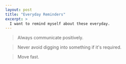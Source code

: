 ```yaml
---
layout: post
title: "Everyday Reminders"
excerpt: >
  I want to remind myself about these everyday.
---
```


> Always communicate positively.

> Never avoid digging into something if it's required.

> Move fast.
